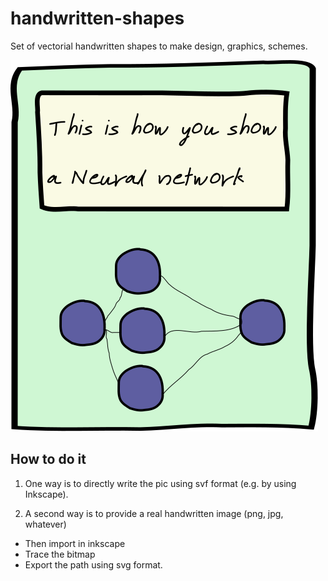 # handwritten-shapes
Set of vectorial handwritten shapes to make design, graphics, schemes.


![Example](./example.png?raw=true "This is an example")


## How to do it

1) One way is to directly write the pic using svf format (e.g. by using Inkscape).

2) A second way is to provide a real handwritten image (png, jpg, whatever)
- Then import in inkscape
- Trace the bitmap
- Export the path using svg format.
